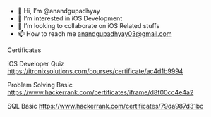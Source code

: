 - 👋 Hi, I’m @anandgupadhyay
- 👀 I’m interested in iOS Development
- 💞️ I’m looking to collaborate on iOS Related stuffs
- 📫 How to reach me anandgupadhyay03@gmail.com



Certificates

iOS Developer Quiz
https://itronixsolutions.com/courses/certificate/ac4d1b9994

Problem Solving Basic
https://www.hackerrank.com/certificates/iframe/d8f00cc4e4a2

SQL Basic
https://www.hackerrank.com/certificates/79da987d31bc

<!---
anandgupadhyay/anandgupadhyay is a ✨ special ✨ repository because its `README.md` (this file) appears on your GitHub profile.
You can click the Preview link to take a look at your changes.
--->
